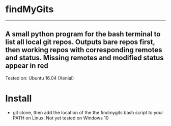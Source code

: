 # findMyGits
---
A small python program for the bash terminal to list all local git repos. Outputs bare repos first, then working repos with corresponding remotes and status. Missing remotes and modified status appear in red
---
Tested on: Ubuntu 16.04 (Xenial)
# Install
* git clone, then add the location of the the findmygits bash script to your PATH on Linux. Not yet tested on Windows 10

